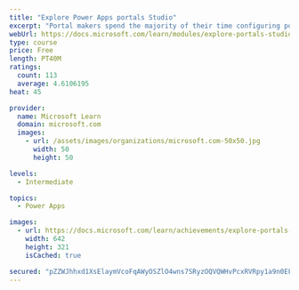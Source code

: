 ```yaml
---
title: "Explore Power Apps portals Studio"
excerpt: "Portal makers spend the majority of their time configuring portals by using Microsoft Power Apps portals Studio. It is important that portal makers have a full understanding of the capabilities and also the limitations of using portals Studio. This module will focus on understanding and using Power Apps portals Studio to create and customize portal websites. Power Apps portals Studio allows makers to add and configure webpages, layout components, static content, custom CSS files, entity lists, and entity forms."
webUrl: https://docs.microsoft.com/learn/modules/explore-portals-studio/
type: course
price: Free
length: PT40M
ratings:
  count: 113
  average: 4.6106195
heat: 45

provider:
  name: Microsoft Learn
  domain: microsoft.com
  images:
    - url: /assets/images/organizations/microsoft.com-50x50.jpg
      width: 50
      height: 50

levels:
  - Intermediate

topics:
  - Power Apps

images:
  - url: https://docs.microsoft.com/learn/achievements/explore-portals-studio-social.png
    width: 642
    height: 321
    isCached: true

secured: "pZZWJhhxd1XsElaymVcoFqAWyOSZlO4wns7SRyzOQVQWHvPcxRVRpy1a9n0EFF0NJ70s/uIGV5fl0xFAK87EW7FOEsl80e7G5TI3Vw5soXsuYVvNOdcwPdSUQ/aGnu0uJytyH7e+lm4yjU4AulROFOvym71t0OlQApH4rZnhnZDrn8Ya4IUpfacTzIR140LfsmVT2icegh8tYHMrScmqRN5eqDAQHvoziFeagoYeK3Y05QPK42fj0QHAgFAZhKgfkYm8RXJgfrZxN6kwPuE/k7K95u0zOTTbuhEbpH+E3JSWWuXXvz4RvuuVoVoQe9ef2PlkyKihQ3DQxm8x68tI8C98G16/FJpNomqGjBd5qgv9sJnp5ylhst471WhE7EvwxKTaYP38ESXQ+peEC5msgccLOGGb2m5wSvlYnhZmfIg=;wqBziZHSAP4O2yGO9qx+/A=="
---
```



